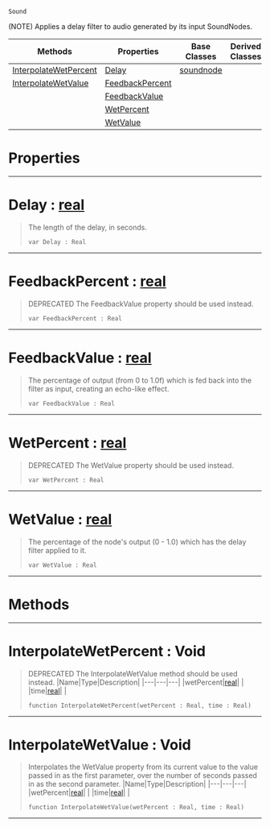  `Sound`

(NOTE) Applies a delay filter to audio generated by its input SoundNodes.

|Methods|Properties|Base Classes|Derived Classes|
|---|---|---|---|
|[ InterpolateWetPercent](https://github.com/zeroengineteam/ZeroDocs/blob/master/code_reference/class_reference/delaynode.markdown#interpolatewetpercent-vo)|[ Delay](https://github.com/zeroengineteam/ZeroDocs/blob/master/code_reference/class_reference/delaynode.markdown#delay-zero-engine-docume)|[soundnode](https://github.com/zeroengineteam/ZeroDocs/blob/master/code_reference/class_reference/soundnode.markdown)| |
|[ InterpolateWetValue](https://github.com/zeroengineteam/ZeroDocs/blob/master/code_reference/class_reference/delaynode.markdown#interpolatewetvalue-void)|[ FeedbackPercent](https://github.com/zeroengineteam/ZeroDocs/blob/master/code_reference/class_reference/delaynode.markdown#feedbackpercent-zero-eng)| | |
| |[ FeedbackValue](https://github.com/zeroengineteam/ZeroDocs/blob/master/code_reference/class_reference/delaynode.markdown#feedbackvalue-zero-engin)| | |
| |[ WetPercent](https://github.com/zeroengineteam/ZeroDocs/blob/master/code_reference/class_reference/delaynode.markdown#wetpercent-zero-engine-d)| | |
| |[ WetValue](https://github.com/zeroengineteam/ZeroDocs/blob/master/code_reference/class_reference/delaynode.markdown#wetvalue-zero-engine-doc)| | |


 #  Properties


---  
 #  Delay : [real](https://github.com/zeroengineteam/ZeroDocs/blob/master/code_reference/nada_base_types/real.markdown)

> The length of the delay, in seconds.
> ``` lang=cpp, name=Nada
> var Delay : Real


---  
 #  FeedbackPercent : [real](https://github.com/zeroengineteam/ZeroDocs/blob/master/code_reference/nada_base_types/real.markdown)

> DEPRECATED The FeedbackValue property should be used instead.
> ``` lang=cpp, name=Nada
> var FeedbackPercent : Real


---  
 #  FeedbackValue : [real](https://github.com/zeroengineteam/ZeroDocs/blob/master/code_reference/nada_base_types/real.markdown)

> The percentage of output (from 0 to 1.0f) which is fed back into the filter as input, creating an echo-like effect.
> ``` lang=cpp, name=Nada
> var FeedbackValue : Real


---  
 #  WetPercent : [real](https://github.com/zeroengineteam/ZeroDocs/blob/master/code_reference/nada_base_types/real.markdown)

> DEPRECATED The WetValue property should be used instead.
> ``` lang=cpp, name=Nada
> var WetPercent : Real


---  
 #  WetValue : [real](https://github.com/zeroengineteam/ZeroDocs/blob/master/code_reference/nada_base_types/real.markdown)

> The percentage of the node's output (0 - 1.0) which has the delay filter applied to it.
> ``` lang=cpp, name=Nada
> var WetValue : Real


---  
 #  Methods


---  
 #  InterpolateWetPercent : Void

> DEPRECATED The InterpolateWetValue method should be used instead.
> |Name|Type|Description|
> |---|---|---|
> |wetPercent|[real](https://github.com/zeroengineteam/ZeroDocs/blob/master/code_reference/nada_base_types/real.markdown)| |
> |time|[real](https://github.com/zeroengineteam/ZeroDocs/blob/master/code_reference/nada_base_types/real.markdown)| |
> ``` lang=cpp, name=Nada
> function InterpolateWetPercent(wetPercent : Real, time : Real)
> ``` 


---  
 #  InterpolateWetValue : Void

> Interpolates the WetValue property from its current value to the value passed in as the first parameter, over the number of seconds passed in as the second parameter.
> |Name|Type|Description|
> |---|---|---|
> |wetPercent|[real](https://github.com/zeroengineteam/ZeroDocs/blob/master/code_reference/nada_base_types/real.markdown)| |
> |time|[real](https://github.com/zeroengineteam/ZeroDocs/blob/master/code_reference/nada_base_types/real.markdown)| |
> ``` lang=cpp, name=Nada
> function InterpolateWetValue(wetPercent : Real, time : Real)
> ``` 


---  
 

 